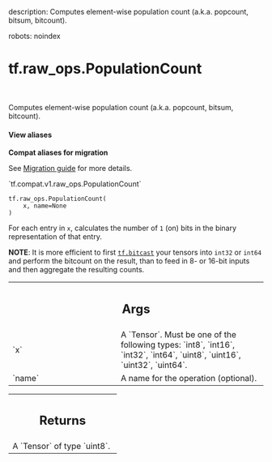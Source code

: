 description: Computes element-wise population count (a.k.a. popcount, bitsum, bitcount).

robots: noindex

# tf.raw_ops.PopulationCount

<!-- Insert buttons and diff -->

<table class="tfo-notebook-buttons tfo-api nocontent" align="left">

</table>



Computes element-wise population count (a.k.a. popcount, bitsum, bitcount).

<section class="expandable">
  <h4 class="showalways">View aliases</h4>
  <p>
<b>Compat aliases for migration</b>
<p>See
<a href="https://www.tensorflow.org/guide/migrate">Migration guide</a> for
more details.</p>
<p>`tf.compat.v1.raw_ops.PopulationCount`</p>
</p>
</section>

<pre class="devsite-click-to-copy prettyprint lang-py tfo-signature-link">
<code>tf.raw_ops.PopulationCount(
    x, name=None
)
</code></pre>



<!-- Placeholder for "Used in" -->

For each entry in `x`, calculates the number of `1` (on) bits in the binary
representation of that entry.

**NOTE**: It is more efficient to first <a href="../../tf/bitcast.md"><code>tf.bitcast</code></a> your tensors into
`int32` or `int64` and perform the bitcount on the result, than to feed in
8- or 16-bit inputs and then aggregate the resulting counts.

<!-- Tabular view -->
 <table class="responsive fixed orange">
<colgroup><col width="214px"><col></colgroup>
<tr><th colspan="2"><h2 class="add-link">Args</h2></th></tr>

<tr>
<td>
`x`
</td>
<td>
A `Tensor`. Must be one of the following types: `int8`, `int16`, `int32`, `int64`, `uint8`, `uint16`, `uint32`, `uint64`.
</td>
</tr><tr>
<td>
`name`
</td>
<td>
A name for the operation (optional).
</td>
</tr>
</table>



<!-- Tabular view -->
 <table class="responsive fixed orange">
<colgroup><col width="214px"><col></colgroup>
<tr><th colspan="2"><h2 class="add-link">Returns</h2></th></tr>
<tr class="alt">
<td colspan="2">
A `Tensor` of type `uint8`.
</td>
</tr>

</table>

